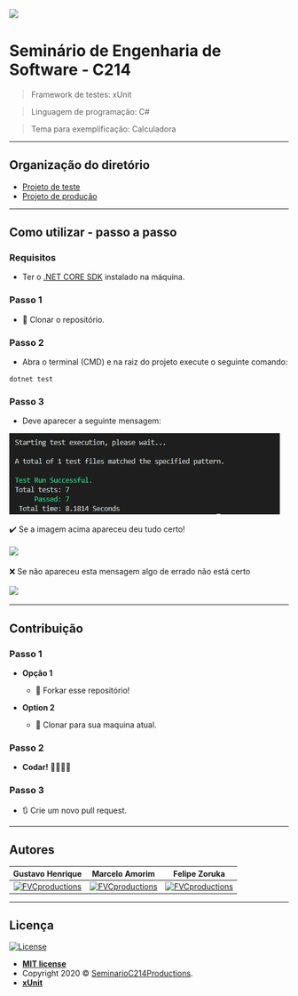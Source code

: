 <img src="https://miro.medium.com/max/1056/1*6DKTODfkLLBioN5DZCF92w.png">

# Seminário de Engenharia de Software - C214

> Framework de testes: xUnit

> Linguagem de programação: C#

> Tema para exemplificação: Calculadora

---

## Organização do diretório

- <a href="https://github.com/ghmpessa/seminarioC214" target="_blank">Projeto de teste</a>
- <a href="https://github.com/ghmpessa/seminarioC214/tree/main/calculos" target="_blank">Projeto de produção</a>

---

## Como utilizar - passo a passo

### Requisitos

 - Ter o <a href="https://dotnet.microsoft.com/download" target="_blank">.NET CORE SDK</a> instalado na máquina.

### Passo 1

  - 👯 Clonar o repositório.

### Passo 2

- Abra o terminal (CMD) e na raiz do projeto execute o seguinte comando:

```shell
dotnet test
```
### Passo 3

- Deve aparecer a seguinte mensagem:

<img src="https://raw.githubusercontent.com/ghmpessa/seminarioC214/main/assets/test_ok.jpg">

✔️ Se a imagem acima apareceu deu tudo certo!
<br>
<br>
<img src="https://media.giphy.com/media/WPrTdDlgWqjcY/giphy.gif">
<br>
<br>
❌ Se não apareceu esta mensagem algo de errado não está certo
<br>
<br>
<img src="https://media.giphy.com/media/M28rUlcjueKUE/giphy.gif">

---

## Contribuição

### Passo 1

- **Opção 1**
    - 🍴 Forkar esse repositório!

- **Option 2**
    - 👯 Clonar para sua maquina atual.

### Passo 2

- **Codar!** 👨‍💻👩‍💻

### Passo 3

- 🔃 Crie um novo pull request.

---

## Autores


| **Gustavo Henrique** | **Marcelo Amorim** | **Felipe Zoruka** |
| :---: |:---:| :---:|
| [![FVCproductions](https://avatars1.githubusercontent.com/u/66761894?s=200&v=4)](https://github.com/ghmpessa) | [![FVCproductions](https://avatars1.githubusercontent.com/u/63866348?&v=4&s=200)](https://github.com/marceloams) | [![FVCproductions](https://avatars1.githubusercontent.com/u/30053103?s=200&v=4)](https://github.com/zoruka)  |

---

## Licença

[![License](http://img.shields.io/:license-mit-blue.svg?style=flat-square)](http://badges.mit-license.org)

- **[MIT license](http://opensource.org/licenses/mit-license.php)**
- Copyright 2020 © <a href="https://github.com/ghmpessa/seminarioC214" target="_blank">SeminarioC214Productions</a>.
- **[xUnit](http://xunit.net)**

